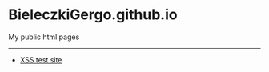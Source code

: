 # BieleczkiGergo.github.io
My public html pages

---

 - [XSS test site](https://bieleczkigergo.github.io/XSS_test_site/index.html)

